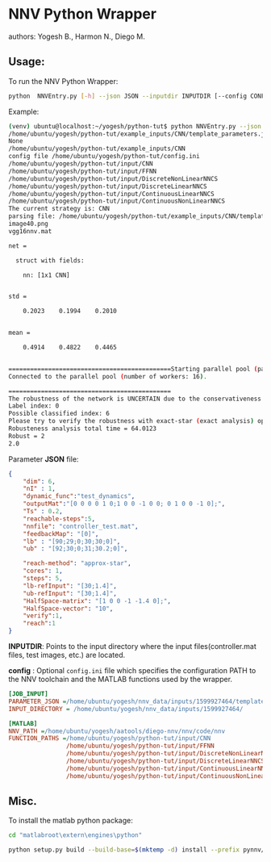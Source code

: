 NNV Python Wrapper
===

authors: Yogesh B., Harmon N., Diego M.

Usage:
--
To run the NNV Python Wrapper:

```bash
python  NNVEntry.py [-h] --json JSON --inputdir INPUTDIR [--config CONFIG]
```

Example:

```bash
(venv) ubuntu@localhost:~/yogesh/python-tut$ python NNVEntry.py --json /home/ubuntu/yogesh/python-tut/example_inputs/CNN/template_parameters.json  --inputdir /home/ubuntu/yogesh/python-tut/example_inputs/CNN
/home/ubuntu/yogesh/python-tut/example_inputs/CNN/template_parameters.json
None
/home/ubuntu/yogesh/python-tut/example_inputs/CNN
config file /home/ubuntu/yogesh/python-tut/config.ini
/home/ubuntu/yogesh/python-tut/input/CNN
/home/ubuntu/yogesh/python-tut/input/FFNN
/home/ubuntu/yogesh/python-tut/input/DiscreteNonLinearNNCS
/home/ubuntu/yogesh/python-tut/input/DiscreteLinearNNCS
/home/ubuntu/yogesh/python-tut/input/ContinuousLinearNNCS
/home/ubuntu/yogesh/python-tut/input/ContinuousNonLinearNNCS
The current strategy is: CNN
parsing file: /home/ubuntu/yogesh/python-tut/example_inputs/CNN/template_parameters.json
image40.png
vgg16nnv.mat

net = 

  struct with fields:

    nn: [1x1 CNN]


std =

    0.2023    0.1994    0.2010


mean =

    0.4914    0.4822    0.4465


=============================================Starting parallel pool (parpool) using the 'local' profile ...
Connected to the parallel pool (number of workers: 16).

=============================================
The robustness of the network is UNCERTAIN due to the conservativeness of approximate analysis
Label index: 0
Possible classified index: 6 
Please try to verify the robustness with exact-star (exact analysis) option 
Robusteness analysis total time = 64.0123
Robust = 2
2.0

```

Parameter **JSON** file: 

```json
{
    "dim": 6,
    "nI" : 1,
    "dynamic_func":"test_dynamics",
    "outputMat":"[0 0 0 0 1 0;1 0 0 -1 0 0; 0 1 0 0 -1 0];",
    "Ts" : 0.2,
    "reachable-steps":5,
    "nnfile": "controller_test.mat",
    "feedbackMap": "[0]",
    "lb" : "[90;29;0;30;30;0]",
    "ub" : "[92;30;0;31;30.2;0]",

    "reach-method": "approx-star",
    "cores": 1,
    "steps": 5,
    "lb-refInput": "[30;1.4]",
    "ub-refInput": "[30;1.4]",
    "HalfSpace-matrix": "[1 0 0 -1 -1.4 0];",
    "HalfSpace-vector": "10",
    "verify":1,
    "reach":1
}
```

**INPUTDIR**: Points to the input directory where the input files(controller.mat files,
test images, etc.) are located.

**config** : Optional `config.ini` file which specifies the
configuration PATH to the NNV toolchain and the MATLAB functions
used by the wrapper.

```ini
[JOB_INPUT]
PARAMETER_JSON =/home/ubuntu/yogesh/nnv_data/inputs/1599927464/template_parameters.json
INPUT_DIRECTORY = /home/ubuntu/yogesh/nnv_data/inputs/1599927464/

[MATLAB]
NNV_PATH =/home/ubuntu/yogesh/aatools/diego-nnv/nnv/code/nnv
FUNCTION_PATHS =/home/ubuntu/yogesh/python-tut/input/CNN
                /home/ubuntu/yogesh/python-tut/input/FFNN
                /home/ubuntu/yogesh/python-tut/input/DiscreteNonLinearNNCS
                /home/ubuntu/yogesh/python-tut/input/DiscreteLinearNNCS
                /home/ubuntu/yogesh/python-tut/input/ContinuousLinearNNCS
                /home/ubuntu/yogesh/python-tut/input/ContinuousNonLinearNNCS

```

Misc.
--
To install the matlab python package:

``` bash
cd "matlabroot\extern\engines\python"

python setup.py build --build-base=$(mktemp -d) install --prefix pynnv/venv/
```

